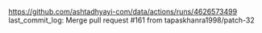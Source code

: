 https://github.com/ashtadhyayi-com/data/actions/runs/4626573499
last_commit_log: Merge pull request #161 from tapaskhanra1998/patch-32